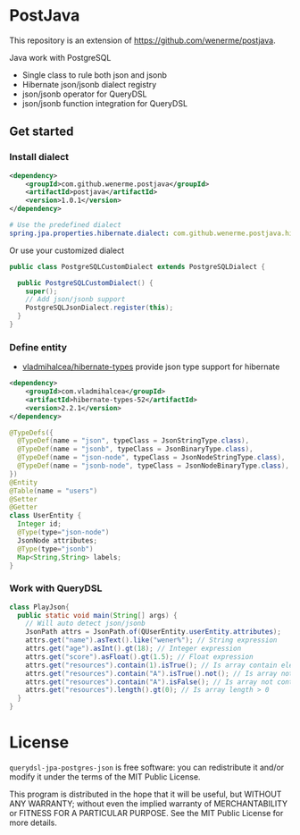 # PostJava
This repository is an extension of https://github.com/wenerme/postjava.

Java work with PostgreSQL

* Single class to rule both json and jsonb
* Hibernate json/jsonb dialect registry
* json/jsonb operator for QueryDSL
* json/jsonb function integration for QueryDSL

## Get started

### Install dialect

```xml
<dependency>
    <groupId>com.github.wenerme.postjava</groupId>
    <artifactId>postjava</artifactId>
    <version>1.0.1</version>
</dependency>
```

```yaml
# Use the predefined dialect
spring.jpa.properties.hibernate.dialect: com.github.wenerme.postjava.hibernate.dialect.PostgreSQLJsonDialect
```

Or use your customized dialect

```java
public class PostgreSQLCustomDialect extends PostgreSQLDialect {

  public PostgreSQLCustomDialect() {
    super();
    // Add json/jsonb support
    PostgreSQLJsonDialect.register(this);
  }
}
```

### Define entity
* [vladmihalcea/hibernate-types](https://github.com/vladmihalcea/hibernate-types) provide json type support for hibernate

```xml
<dependency>
    <groupId>com.vladmihalcea</groupId>
    <artifactId>hibernate-types-52</artifactId>
    <version>2.2.1</version>
</dependency>
```

```java
@TypeDefs({
  @TypeDef(name = "json", typeClass = JsonStringType.class),
  @TypeDef(name = "jsonb", typeClass = JsonBinaryType.class),
  @TypeDef(name = "json-node", typeClass = JsonNodeStringType.class),
  @TypeDef(name = "jsonb-node", typeClass = JsonNodeBinaryType.class),
})
@Entity
@Table(name = "users")
@Setter
@Getter
class UserEntity {
  Integer id;
  @Type(type="json-node")
  JsonNode attributes;
  @Type(type="jsonb")
  Map<String,String> labels;
}
```

### Work with QueryDSL

```java
class PlayJson{
  public static void main(String[] args) {
    // Will auto detect json/jsonb
    JsonPath attrs = JsonPath.of(QUserEntity.userEntity.attributes);
    attrs.get("name").asText().like("wener%"); // String expression
    attrs.get("age").asInt().gt(18); // Integer expression
    attrs.get("score").asFloat().gt(1.5); // Float expression
    attrs.get("resources").contain(1).isTrue(); // Is array contain element 
    attrs.get("resources").contain("A").isTrue().not(); // Is array not contain element 
    attrs.get("resources").contain("A").isFalse(); // Is array not contain element
    attrs.get("resources").length().gt(0); // Is array length > 0
  }
}
```

# License
`querydsl-jpa-postgres-json` is free software: you can redistribute it and/or modify it under the terms of the MIT Public License.
 
This program is distributed in the hope that it will be useful, but WITHOUT ANY WARRANTY; without even the implied 
warranty of MERCHANTABILITY or FITNESS FOR A PARTICULAR PURPOSE. See the MIT Public License for more details.
